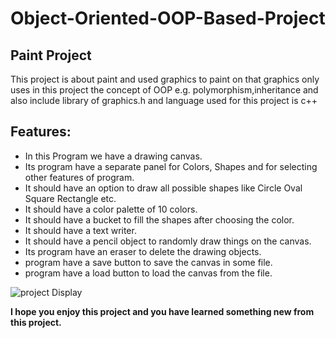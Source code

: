 # Object-Oriented-OOP-Based-Project
##  Paint Project

This project is about paint and used graphics to paint on that graphics
only uses in this project the concept of OOP e.g. polymorphism,inheritance and also include
library of graphics.h and language used for this project is c++

## Features:
- In this Program we have a drawing canvas. 
- Its program have a separate panel for Colors, Shapes and for selecting other features of program.
- It should have an option to draw all possible shapes like Circle Oval Square Rectangle etc. 
- It should have a color palette of 10 colors. 
- It should have a bucket to fill the shapes after choosing the color. 
- It should have a text writer. 
- It should have a pencil object to randomly draw things on the canvas. 
- Its program have an eraser to delete the drawing objects.
- program have a save button to save the canvas in some file. 
- program have a load button to load the canvas from the file. 

![project Display](https://raw.githubusercontent.com/zeeshanmahar007/Object-Oriented-OOP-Based-Project/master/OOPProject.jpg)


**I hope you enjoy this project and you have learned something new from this project.**
